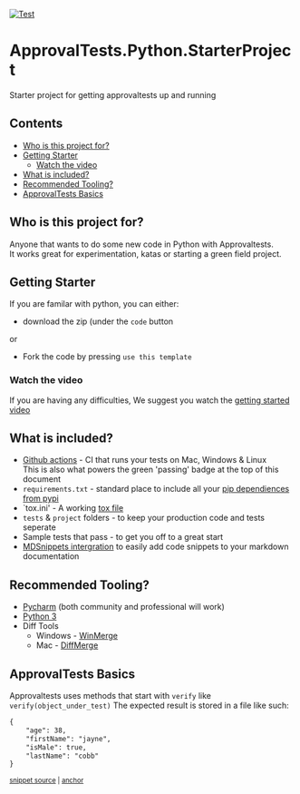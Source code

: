
[![Test](../../actions/workflows/test.yml/badge.svg)](../../actions/workflows/test.yml)

# ApprovalTests.Python.StarterProject
Starter project for getting approvaltests up and running 

<!-- toc -->
## Contents

  * [Who is this project for?](#who-is-this-project-for)
  * [Getting Starter](#getting-starter)
    * [Watch the video](#watch-the-video)
  * [What is included?](#what-is-included)
  * [Recommended Tooling?](#recommended-tooling)
  * [ApprovalTests Basics](#approvaltests-basics)<!-- endToc -->

## Who is this project for?
Anyone that wants to do some new code in Python with Approvaltests.   
It works great for experimentation, katas or starting a green field project.

## Getting Starter

If you are familar with python, you can either:
* download the zip (under the `code` button

or 
* Fork the code by pressing `use this template`

### Watch the video
If you are having any difficulties, We suggest you watch the [getting started video](https://www.youtube.com/watch?v=2PbA273JHYE)


## What is included?
* [Github actions](https://github.com/approvals/ApprovalTests.Python.StarterProject/actions/workflows/test.yml) - CI that runs your tests on Mac, Windows & Linux  
   This is also what powers the green 'passing' badge at the top of this document
* `requirements.txt` - standard place to include all your [pip dependiences from pypi](https://pypi.org/) 
* `tox.ini' - A working [tox file](https://tox.wiki/en/latest/)
* `tests` & `project` folders - to keep your production code and tests seperate
* Sample tests that pass - to get you off to a great start
* [MDSnippets intergration](https://github.com/simonCropp/MarkdownSnippets) to easily add code snippets to your markdown documentation

## Recommended Tooling?

* [Pycharm](https://www.jetbrains.com/pycharm/download/#section=mac) (both community and professional will work)
* [Python 3](https://www.python.org/downloads/)
* Diff Tools
  * Windows - [WinMerge](https://winmerge.org/?lang=en)
  * Mac - [DiffMerge](https://sourcegear.com/diffmerge/)   

## ApprovalTests Basics

Approvaltests uses methods that start with `verify` like `verify(object_under_test)`
The expected result is stored in a file like such:

<!-- snippet: SampleTests.test_with_json.approved.txt -->
<a id='snippet-SampleTests.test_with_json.approved.txt'></a>
```txt
{
    "age": 38,
    "firstName": "jayne",
    "isMale": true,
    "lastName": "cobb"
}
```
<sup><a href='/tests/SampleTests.test_with_json.approved.txt#L1-L6' title='Snippet source file'>snippet source</a> | <a href='#snippet-SampleTests.test_with_json.approved.txt' title='Start of snippet'>anchor</a></sup>
<!-- endSnippet -->




